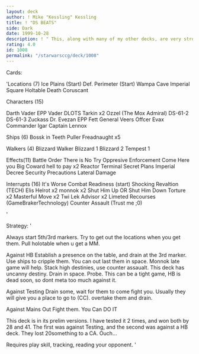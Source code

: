 ```yaml
---
layout: deck
author: ! Mike "Kessling" Kessling
title: ! "DS BEATS"
side: Dark
date: 1999-10-28
description: ! " This, along with many of my other decks, are very strong and beatdown. It requires high playskill, and knoweldge of destiny tracking to work to its highest advantages."
rating: 4.0
id: 1008
permalink: "/starwarsccg/deck/1008"
---
```

Cards: 

'Locations (7)
Ice Plains (Start)
Def. Perimeter (Start)
Wampa Cave
Imperial Square
Holtable
Death 
Coruscant

Characters (15)

Darth Vader
EPP Vader
DLOTS
Tarkin x2
Ozzel (The Mox Admiral)
DS-61-2
DS-61-3
Zuckass
Dr. Evezan
EPP Fett
General Veers
Offcer Evax
Commander Igar
Captain Lennox

Ships (6)
Bossk in Teeth Puller
Freadnaught x5

Walkers (4)
Blizzard Walker
Blizzard 1
Blizzard 2
Tempest 1

Effects(11)
Battle Order
There is No Try
Oppresive Enforcement
Come Here you Big Coward
hell to pay x2
Reactor Terminal
Secret Plans
Imperial Decree
Security Precautions
Lateral Damage

Interrupts (16)
It's Worse
Combat Readiness (start)
Shocking Revaltion (TECH)
Elis Helrot x2
monnok x2
Shut Him Up OR Shut Him Down
Torture x2
Masterful Move x2
Twi Lek Advisor x2
Limeted Recourses (GameBrakerTechnology)
Counter Assault (Trust me ;0)




'

Strategy: '

Always start 5th/3rd markers. Try to get out the locations when you get them. Pull holotable when u get a MM.

Against HB Establish a presence on the table, and drain at the 3rd marker. Use ships to cripple them. You can out last them in space. Monnok late game will help. Stack high destinies, use counter assaualt. This deck has uncanny destiny. Drain in space. Probe. This can be a tight game, HB is dead soon, so dont meta too much against it.

Against Testing Drain some, wait for them to come fight you. Usually they will give you a place to go to (CC). overtake them and drain.

Against Mains Out Fight them. You Can DO IT


This deck is in its prelim versions. I have tested it 2 times, and won both by 28 and 41. The first was against Testing, and the second was against a HB deck. They lost 20something to a CA. Ouch...

Requires play skill, tracking, reading your opponent. '
